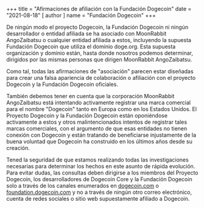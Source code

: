 +++
title = "Afirmaciones de afiliación con la Fundación Dogecoin"
date = "2021-08-18"
[ author ]
  name = "Fundación Dogecoin"
+++

De ningún modo el proyecto Dogecoin, la Fundación Dogecoin ni ningún desarrollador o entidad afiliada se ha asociado con MoonRabbit AngoZaibatsu o cualquier entidad afiliada a estos, incluyendo la supuesta Fundación Dogecoin que utiliza el dominio doge.org. Esta supuesta organización y dominio están, hasta donde nosotros podemos determinar, dirigidos por las mismas personas que dirigen MoonRabbit AngoZaibatsu. 

Como tal, todas las afirmaciones de "asociación" parecen estar diseñadas para crear una falsa apariencia de colaboración o afiliación con el proyecto Dogecoin y la Fundación Dogecoin oficiales.

También debemos tener en cuenta que la corporación MoonRabbit AngoZaibatsu está intentando activamente registrar una marca comercial para el nombre "Dogecoin" tanto en Europa como en los Estados Unidos. El Proyecto Dogecoin y la Fundación Dogecoin están oponiéndose activamente a estos y otros malintencionados intentos de registrar tales marcas comerciales, con el argumento de que esas entidades no tienen conexión con Dogecoin y están tratando de beneficiarse injustamente de la buena voluntad que Dogecoin ha construido en los últimos años desde su creación.

Tened la seguridad de que estamos realizando todas las investigaciones necesarias para determinar los hechos en este asunto de rápida evolución. Para evitar dudas, las consultas deben dirigirse a los miembros del Proyecto Dogecoin, los desarrolladores de Dogecoin Core y la Fundación Dogecoin solo a través de los canales enumerados en [dogecoin.com](https://dogecoin.com/) o [foundation.dogecoin.com](https://foundation.dogecoin.com/) y no a través de ningún otro correo electrónico, cuenta de redes sociales o sitio web supuestamente afiliado a Dogecoin.
